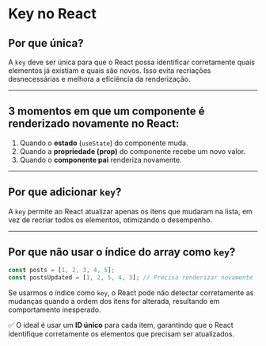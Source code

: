 # Key no React

## Por que única?
A `key` deve ser única para que o React possa identificar corretamente quais elementos já existiam e quais são novos. Isso evita recriações desnecessárias e melhora a eficiência da renderização.

---

## 3 momentos em que um componente é renderizado novamente no React:

1. Quando o **estado** (`useState`) do componente muda.  
2. Quando a **propriedade (prop)** do componente recebe um novo valor.  
3. Quando o **componente pai** renderiza novamente.  

---

## Por que adicionar `key`?
A `key` permite ao React atualizar apenas os itens que mudaram na lista, em vez de recriar todos os elementos, otimizando o desempenho.

---

## Por que não usar o índice do array como `key`?

```js
const posts = [1, 2, 3, 4, 5];
const postsUpdated = [1, 2, 5, 4, 3]; // Precisa renderizar novamente
```
Se usarmos o índice como `key`, o React pode não detectar corretamente as mudanças quando a ordem dos itens for alterada, resultando em comportamento inesperado.

✅ O ideal é usar um **ID único** para cada item, garantindo que o React identifique corretamente os elementos que precisam ser atualizados.